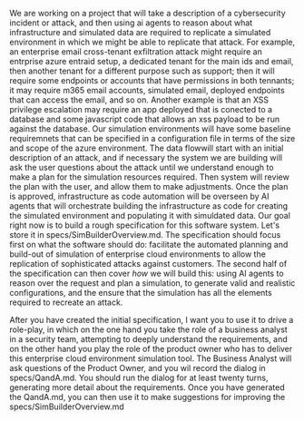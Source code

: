 We are working on a project that will take a description of a cybersecurity incident or attack, and then using ai agents to reason about what infrastructure and simulated data are required to replicate a simulated environment in which we might be able to replicate that attack. For example, an enterprise email cross-tenant exfiltration attack might require an entrprise azure entraid setup, a dedicated tenant for the main ids and email, then another tenant for a different purpose such as support; then it will require some endpoints or accounts that have permissions in both tennants; it may require m365 email accounts, simulated email, deployed endpoints that can access the email, and so on. Another example is that an XSS privilege escalation may require an app deployed that is conected to a database and some javascript code that allows an xss payload to be run against the database. Our simulation environments will have some baseline requiremnets that can be specified in a configuration file in terms of the size and scope of the azure environment. The data flowwill start with an initial description of an attack, and if necessary the system we are building will ask the user questions about the attack until we understand enough to make a plan for the simulation resources required. Then system will review the plan with the user, and allow them to make adjustments. Once the plan is approved, infrastructure as code automation will be overseen by AI agents that will orchestrate building the infrastructure as code for creating the simulated environment and populating it with simuldated data. Our goal right now is to build a rough specification for this software system. Let's store it in specs/SimBuilderOverview.md. The specification should focus first on what the software should do: facilitate the automated planning and build-out of simulation of enterprise cloud environments to allow the replication of sophisticated attacks against customers. The second half of the specification can then cover *how* we will build this: using AI agents to reason over the request and plan a simulation, to generate valid and realistic configurations, and the ensure that the simulation has all the elements required to recreate an attack. 

After you have created the initial specification, I want you to use it to drive a role-play, in which on the one hand you take the role of a business analyst in a security team, attempting to deeply understand the requirements, and on the other hand you play the role of the product owner who has to deliver this enterprise cloud environment simulation tool. The Business Analyst will ask questions of the Product Owner, and you wil record the dialog in specs/QandA.md. You should run the dialog for at least twenty turns, generating more detail about the requirements. Once you have generated the QandA.md, you can then use it to make suggestions for improving the specs/SimBuilderOverview.md